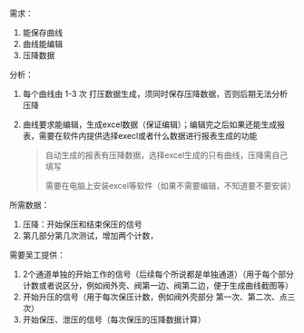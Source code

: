 需求：

1. 能保存曲线
2. 曲线能编辑
3. 压降数据



分析：

1. 每个曲线由 1-3 次 打压数据生成，须同时保存压降数据，否则后期无法分析压降

2. 曲线要求能编辑，生成excel数据（保证编辑）；编辑完之后如果还能生成报表，需要在软件内提供选择execl或者什么数据进行报表生成的功能

   > 自动生成的报表有压降数据，选择excel生成的只有曲线，压降需自己填写
   >
   > 需要在电脑上安装excel等软件（如果不需要编辑，不知道要不要安装）



所需数据：

1. 压降：开始保压和结束保压的信号
2. 第几部分第几次测试，增加两个计数，



需要吴工提供：

1. 2个通道单独的开始工作的信号（后续每个所说都是单独通道）（用于每个部分计数或者说区分，例如阀外壳、阀第一边、阀第二边，便于生成曲线截图等）
2. 开始升压的信号（用于每次保压计数，例如阀外壳部分 第一次、第二次、点三次）
3. 开始保压、泄压的信号（每次保压的压降数据计算）

 
